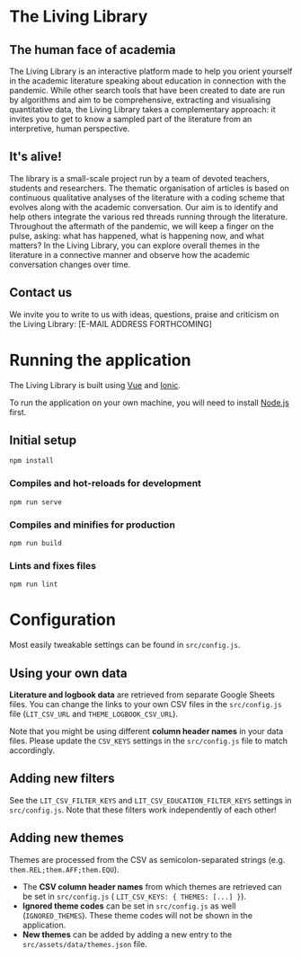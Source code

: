 # The Living Library
## The human face of academia
The Living Library is an interactive platform made to help you orient yourself in the academic literature speaking about education in connection with the pandemic. While other search tools that have been created to date are run by algorithms and aim to be comprehensive, extracting and visualising quantitative data, the Living Library takes a complementary approach: it invites you to get to know a sampled part of the literature from an interpretive, human perspective.

## It's alive!
The library is a small-scale project run by a team of devoted teachers, students and researchers. The thematic organisation of articles is based on continuous qualitative analyses of the literature with a coding scheme that evolves along with the academic conversation. Our aim is to identify and help others integrate the various red threads running through the literature. Throughout the aftermath of the pandemic, we will keep a finger on the pulse, asking: what has happened, what is happening now, and what matters? In the Living Library, you can explore overall themes in the literature in a connective manner and observe how the academic conversation changes over time.

## Contact us
We invite you to write to us with ideas, questions, praise and criticism on the Living Library: [E-MAIL ADDRESS FORTHCOMING]

# Running the application
The Living Library is built using [Vue](https://vuejs.org/) and [Ionic](https://ionicframework.com/).

To run the application on your own machine, you will need to install [Node.js](https://nodejs.org/en/) first.

## Initial setup
```
npm install
```

### Compiles and hot-reloads for development
```
npm run serve
```

### Compiles and minifies for production
```
npm run build
```

### Lints and fixes files
```
npm run lint
```

# Configuration
Most easily tweakable settings can be found in `src/config.js`.

## Using your own data
**Literature and logbook data** are retrieved from separate Google Sheets files. You can change the links to your own CSV files in the `src/config.js` file (`LIT_CSV_URL` and `THEME_LOGBOOK_CSV_URL`).

Note that you might be using different **column header names** in your data files. Please update the `CSV_KEYS` settings in the `src/config.js` file to match accordingly.

## Adding new filters
See the `LIT_CSV_FILTER_KEYS` and `LIT_CSV_EDUCATION_FILTER_KEYS` settings in `src/config.js`. Note that these filters work independently of each other!

## Adding new themes
Themes are processed from the CSV as semicolon-separated strings (e.g. `them.REL;them.AFF;them.EQU`).

- The **CSV column header names** from which themes are retrieved can be set in `src/config.js` ( `LIT_CSV_KEYS: { THEMES: [...] }`).
- **Ignored theme codes** can be set in `src/config.js` as well (`IGNORED_THEMES`). These theme codes will not be shown in the application.
- **New themes** can be added by adding a new entry to the `src/assets/data/themes.json` file.
